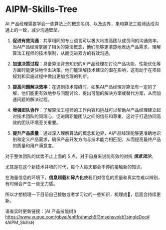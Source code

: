 # AIPM-Skills-Tree
AI 产品经理需要学会一些算法上的概念名词、以及边界，来和算法工程师达成沟通上的一致，减少沟通壁垒。

1. **促进有效沟通**：共享相同的专业语言可以极大地提高团队成员间的沟通效率。当AI产品经理掌握了相关的算法概念，他们能够更清楚地表达产品需求，理解算法工程师的技术限制，从而促进双方的有效沟通。
    
2. **加速决策过程**：具备算法背景知识的AI产品经理在讨论产品功能、性能优化等方面时能更快地作出决策。他们能理解技术建议的潜在影响，这有助于在项目规划和实施过程中做出更加合理的判断。
    
3. **提高问题解决效率**：在遇到技术障碍时，如果AI产品经理对算法有一定的了解，他们能更有效地参与问题讨论，提出可能的解决方案或替代方案，从而加速问题的解决过程。
    
4. **增强团队协作**：了解算法工程师的工作内容和挑战可以帮助AI产品经理建立起对技术团队的同理心，促进跨职能团队之间的信任和尊重，这对于打造协同高效的团队环境至关重要。
    
5. **提升产品质量**：通过深入理解算法的概念和边界，AI产品经理能够更准确地识别和定义产品需求，确保产品开发方向与技术能力相匹配，从而提高最终产品的质量和用户满意度。

对于整体团队的优势不止上面的 5 点，对于自身来说能有效的对抗 ***信息流沙***。

尤其是在这个新技术井喷的时代，每个人每天都会不停的接触新的知识。

在海量信息的环境下，**信息超载**和**碎片化**使我们对信息的质量和真实性难以辨别，有时候会产生一些无力感。

所以才想梳理一下目前自己接触或者学习过的一些知识，梳理成🌲，后面会持续更新。

语雀实时更新链接：[AI 产品技能树]( https://www.yuque.com/gbyai/enltfn/hmzh5f3msehsvokb?singleDoc# 《AIPM_Skills》)
